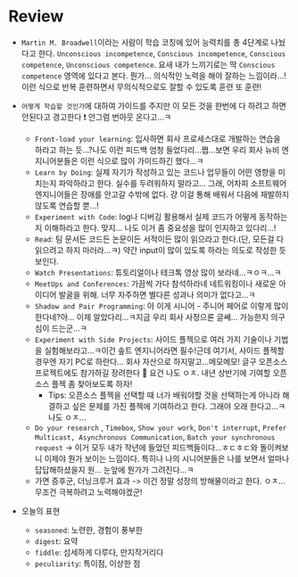 # Review
- `Martin M. Broadwell`이라는 사람이 학습 코칭에 있어 능력치를 총 4단계로 나눴다고 한다. `Unconscious incompetence`, `Conscious incompetence`, `Conscious competence`, `Unconscious competence`. 요새 내가 느끼기로는 딱 `Conscious competence` 영역에 있다고 본다. 뭔가... 의식적인 노력을 해야 잘하는 느낌이라...! 이런 식으로 반복 훈련하면서 무의식적으로도 잘할 수 있도록 훈련 또 훈련!
- `어떻게 학습할 것인가`에 대하여 가이드를 주지만 이 모든 것을 한번에 다 하려고 하면 안된다고 경고한다 :exclamation: 안그럼 번아웃 온다고...ㅋ
    - `Front-load your learning`: 입사하면 회사 프로세스대로 개발하는 연습을 하라고 하는 듯...?나도 이런 피드백 엄청 들었다리...쪕...보면 우리 회사 뉴비 엔지니어분들은 이런 식으로 많이 가이드하긴 했다...ㅋ
    - `Learn by Doing`: 실제 자기가 작성하고 있는 코드나 업무들이 어떤 영향을 미치는지 파악하라고 한다. 실수를 두려워하지 말라고... 그래, 어차피 소프트웨어 엔지니어들은 장애를 안고갈 수밖에 없다. 걍 이걸 통해 배워서 다음에 재발하지 않도록 연습할 뿐...!
    - `Experiment with Code`: log나 디버깅 활용해서 실제 코드가 어떻게 동작하는지 이해하라고 한다. 맞지... 나도 이거 좀 중요성을 많이 인지하고 있다리...!
    - `Read`: 팀 문서든 코드든 논문이든 서적이든 많이 읽으라고 한다.(단, 모든걸 다 읽으려고 하지 마러라...ㅋ) 약간 input이 많이 있도록 하라는 의도로 작성한 듯 보인다.
    - `Watch Presentations`: 튜토리얼이나 테크톡 영상 많이 보라네...ㅋㅇㅋ...ㅋ
    - `MeetUps and Conferences`: 가끔씩 가다 참석하라네 네트워킹이나 새로운 아이디어 발굴을 위해. 너무 자주하면 별다른 성과나 의미가 없다고...ㅋ
    - `Shadow and Pair Programming`: 아 이게 시니어 - 주니어 페어로 이렇게 많이 한다네?아... 이제 알았다리...ㅋ지금 우리 회사 사정으론 글쎄... 가능한지 의구심이 드는군...ㅋ
    - `Experiment with Side Projects`: 사이드 플젝으로 여러 가지 기술이나 기법을 실험해보라고...ㅋ이건 솦트 엔지니어라면 필수!근데 여기서, 사이드 플젝할 경우엔 자기 PC로 하란다... 회사 자산으로 하지말고...메모메모! 글구 오픈소스 프로젝트에도 참가하길 장려한다 :eyes: 요건 나도 ㅇㅈ. 내년 상반기에 기여할 오픈소스 플젝 좀 찾아보도록 하자!
        - Tips: 오픈소스 플젝을 선택할 때 너가 배워야할 것을 선택하는게 아니라 해결하고 싶은 문제를 가진 플젝에 기여하라고 한다. 그래야 오래 한다고...ㅋ나도 ㅇㅈ...
    - `Do your research` , `Timebox`, `Show your work`, `Don't interrupt`, `Prefer Multicast, Asynchronous Communication`, `Batch your synchronous request` -> 이거 모두 내가 작년에 들었던 피드백들이다...ㅎㄷㅎㄷ와 돌이켜보니 이제야 뭔가 보이는 느낌이다. 특히나 나의 시니어분들은 나를 보면서 얼마나 답답해하셨을지 원... 눈앞에 뭔가가 그려진다...ㅋ
    - 가면 증후군, 더닝크루거 효과 -> 이건 정말 성장의 방해물이라고 한다. ㅇㅈ... 무조건 극복하려고 노력해야겠군!
 
- 오늘의 표현
   - `seasoned`: 노련한, 경험이 풍부한
   - `digest`: 요약
   - `fiddle`: 섬세하게 다루다, 만지작거리다
   - `peculiarity`: 특이점, 이상한 점
